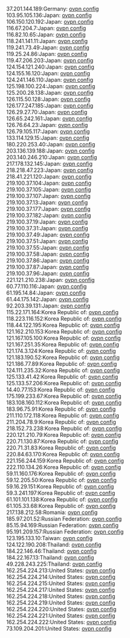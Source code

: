 37.201.144.189:Germany: [ovpn config](vpn/37_201_144_189.ovpn)  
103.95.105.136:Japan: [ovpn config](vpn/103_95_105_136.ovpn)  
106.150.120.192:Japan: [ovpn config](vpn/106_150_120_192.ovpn)  
116.67.204.7:Japan: [ovpn config](vpn/116_67_204_7.ovpn)  
116.82.10.65:Japan: [ovpn config](vpn/116_82_10_65.ovpn)  
118.241.141.11:Japan: [ovpn config](vpn/118_241_141_11.ovpn)  
119.241.73.49:Japan: [ovpn config](vpn/119_241_73_49.ovpn)  
119.25.24.86:Japan: [ovpn config](vpn/119_25_24_86.ovpn)  
119.47.206.203:Japan: [ovpn config](vpn/119_47_206_203.ovpn)  
124.154.121.240:Japan: [ovpn config](vpn/124_154_121_240.ovpn)  
124.155.16.120:Japan: [ovpn config](vpn/124_155_16_120.ovpn)  
124.241.146.110:Japan: [ovpn config](vpn/124_241_146_110.ovpn)  
125.198.100.224:Japan: [ovpn config](vpn/125_198_100_224.ovpn)  
125.200.28.138:Japan: [ovpn config](vpn/125_200_28_138.ovpn)  
126.115.50.128:Japan: [ovpn config](vpn/126_115_50_128.ovpn)  
126.177.247.185:Japan: [ovpn config](vpn/126_177_247_185.ovpn)  
126.29.27.70:Japan: [ovpn config](vpn/126_29_27_70.ovpn)  
126.65.242.161:Japan: [ovpn config](vpn/126_65_242_161.ovpn)  
126.76.64.23:Japan: [ovpn config](vpn/126_76_64_23.ovpn)  
126.79.105.117:Japan: [ovpn config](vpn/126_79_105_117.ovpn)  
133.114.129.15:Japan: [ovpn config](vpn/133_114_129_15.ovpn)  
180.220.253.40:Japan: [ovpn config](vpn/180_220_253_40.ovpn)  
203.136.139.188:Japan: [ovpn config](vpn/203_136_139_188.ovpn)  
203.140.246.210:Japan: [ovpn config](vpn/203_140_246_210.ovpn)  
217.178.132.145:Japan: [ovpn config](vpn/217_178_132_145.ovpn)  
218.218.47.223:Japan: [ovpn config](vpn/218_218_47_223.ovpn)  
218.41.221.120:Japan: [ovpn config](vpn/218_41_221_120.ovpn)  
219.100.37.104:Japan: [ovpn config](vpn/219_100_37_104.ovpn)  
219.100.37.105:Japan: [ovpn config](vpn/219_100_37_105.ovpn)  
219.100.37.107:Japan: [ovpn config](vpn/219_100_37_107.ovpn)  
219.100.37.13:Japan: [ovpn config](vpn/219_100_37_13.ovpn)  
219.100.37.177:Japan: [ovpn config](vpn/219_100_37_177.ovpn)  
219.100.37.182:Japan: [ovpn config](vpn/219_100_37_182.ovpn)  
219.100.37.19:Japan: [ovpn config](vpn/219_100_37_19.ovpn)  
219.100.37.31:Japan: [ovpn config](vpn/219_100_37_31.ovpn)  
219.100.37.49:Japan: [ovpn config](vpn/219_100_37_49.ovpn)  
219.100.37.51:Japan: [ovpn config](vpn/219_100_37_51.ovpn)  
219.100.37.55:Japan: [ovpn config](vpn/219_100_37_55.ovpn)  
219.100.37.58:Japan: [ovpn config](vpn/219_100_37_58.ovpn)  
219.100.37.86:Japan: [ovpn config](vpn/219_100_37_86.ovpn)  
219.100.37.87:Japan: [ovpn config](vpn/219_100_37_87.ovpn)  
219.100.37.96:Japan: [ovpn config](vpn/219_100_37_96.ovpn)  
221.121.210.238:Japan: [ovpn config](vpn/221_121_210_238.ovpn)  
60.77.110.116:Japan: [ovpn config](vpn/60_77_110_116.ovpn)  
61.195.14.84:Japan: [ovpn config](vpn/61_195_14_84.ovpn)  
61.44.175.142:Japan: [ovpn config](vpn/61_44_175_142.ovpn)  
92.203.39.131:Japan: [ovpn config](vpn/92_203_39_131.ovpn)  
115.22.171.164:Korea Republic of: [ovpn config](vpn/115_22_171_164.ovpn)  
118.223.116.152:Korea Republic of: [ovpn config](vpn/118_223_116_152.ovpn)  
118.44.122.195:Korea Republic of: [ovpn config](vpn/118_44_122_195.ovpn)  
121.162.210.153:Korea Republic of: [ovpn config](vpn/121_162_210_153.ovpn)  
121.167.105.100:Korea Republic of: [ovpn config](vpn/121_167_105_100.ovpn)  
121.167.251.35:Korea Republic of: [ovpn config](vpn/121_167_251_35.ovpn)  
121.174.3.124:Korea Republic of: [ovpn config](vpn/121_174_3_124.ovpn)  
121.183.190.52:Korea Republic of: [ovpn config](vpn/121_183_190_52.ovpn)  
121.186.77.89:Korea Republic of: [ovpn config](vpn/121_186_77_89.ovpn)  
124.111.235.32:Korea Republic of: [ovpn config](vpn/124_111_235_32.ovpn)  
125.133.41.42:Korea Republic of: [ovpn config](vpn/125_133_41_42.ovpn)  
125.133.57.206:Korea Republic of: [ovpn config](vpn/125_133_57_206.ovpn)  
14.40.77.153:Korea Republic of: [ovpn config](vpn/14_40_77_153.ovpn)  
175.199.233.67:Korea Republic of: [ovpn config](vpn/175_199_233_67.ovpn)  
183.108.160.112:Korea Republic of: [ovpn config](vpn/183_108_160_112.ovpn)  
183.96.75.91:Korea Republic of: [ovpn config](vpn/183_96_75_91.ovpn)  
211.110.172.118:Korea Republic of: [ovpn config](vpn/211_110_172_118.ovpn)  
211.204.78.9:Korea Republic of: [ovpn config](vpn/211_204_78_9.ovpn)  
218.152.73.238:Korea Republic of: [ovpn config](vpn/218_152_73_238.ovpn)  
220.121.210.79:Korea Republic of: [ovpn config](vpn/220_121_210_79.ovpn)  
220.71.130.87:Korea Republic of: [ovpn config](vpn/220_71_130_87.ovpn)  
220.71.31.83:Korea Republic of: [ovpn config](vpn/220_71_31_83.ovpn)  
220.84.63.170:Korea Republic of: [ovpn config](vpn/220_84_63_170.ovpn)  
221.156.244.159:Korea Republic of: [ovpn config](vpn/221_156_244_159.ovpn)  
222.110.134.26:Korea Republic of: [ovpn config](vpn/222_110_134_26.ovpn)  
59.11.160.176:Korea Republic of: [ovpn config](vpn/59_11_160_176.ovpn)  
59.12.205.50:Korea Republic of: [ovpn config](vpn/59_12_205_50.ovpn)  
59.16.29.151:Korea Republic of: [ovpn config](vpn/59_16_29_151.ovpn)  
59.3.241.197:Korea Republic of: [ovpn config](vpn/59_3_241_197.ovpn)  
61.101.101.138:Korea Republic of: [ovpn config](vpn/61_101_101_138.ovpn)  
61.105.33.68:Korea Republic of: [ovpn config](vpn/61_105_33_68.ovpn)  
217.138.212.58:Romania: [ovpn config](vpn/217_138_212_58.ovpn)  
185.97.201.52:Russian Federation: [ovpn config](vpn/185_97_201_52.ovpn)  
85.15.94.169:Russian Federation: [ovpn config](vpn/85_15_94_169.ovpn)  
95.191.209.157:Russian Federation: [ovpn config](vpn/95_191_209_157.ovpn)  
123.195.133.10:Taiwan: [ovpn config](vpn/123_195_133_10.ovpn)  
124.122.190.208:Thailand: [ovpn config](vpn/124_122_190_208.ovpn)  
184.22.146.46:Thailand: [ovpn config](vpn/184_22_146_46.ovpn)  
184.22.167.13:Thailand: [ovpn config](vpn/184_22_167_13.ovpn)  
49.228.243.225:Thailand: [ovpn config](vpn/49_228_243_225.ovpn)  
162.254.224.213:United States: [ovpn config](vpn/162_254_224_213.ovpn)  
162.254.224.214:United States: [ovpn config](vpn/162_254_224_214.ovpn)  
162.254.224.215:United States: [ovpn config](vpn/162_254_224_215.ovpn)  
162.254.224.217:United States: [ovpn config](vpn/162_254_224_217.ovpn)  
162.254.224.218:United States: [ovpn config](vpn/162_254_224_218.ovpn)  
162.254.224.219:United States: [ovpn config](vpn/162_254_224_219.ovpn)  
162.254.224.220:United States: [ovpn config](vpn/162_254_224_220.ovpn)  
162.254.224.221:United States: [ovpn config](vpn/162_254_224_221.ovpn)  
162.254.224.222:United States: [ovpn config](vpn/162_254_224_222.ovpn)  
73.109.204.201:United States: [ovpn config](vpn/73_109_204_201.ovpn)  
